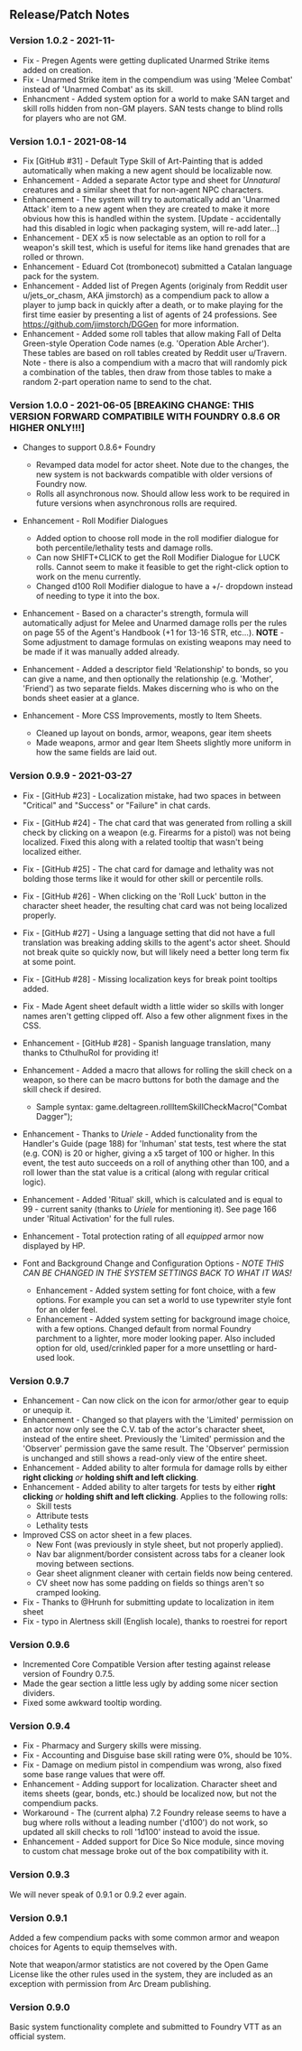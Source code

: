## Release/Patch Notes

### Version 1.0.2 - 2021-11-
* Fix - Pregen Agents were getting duplicated Unarmed Strike items added on creation.
* Fix - Unarmed Strike item in the compendium was using 'Melee Combat' instead of 'Unarmed Combat' as its skill.
* Enhancment - Added system option for a world to make SAN target and skill rolls hidden from non-GM players. SAN tests change to blind rolls for players who are not GM.

### Version 1.0.1 - 2021-08-14
* Fix [GitHub #31] - Default Type Skill of Art-Painting that is added automatically when making a new agent should be localizable now.
* Enhancement - Added a separate Actor type and sheet for _Unnatural_ creatures and a similar sheet that for non-agent NPC characters.
* Enhancement - The system will try to automatically add an 'Unarmed Attack' item to a new agent when they are created to make it more obvious how this is handled within the system. [Update - accidentally had this disabled in logic when packaging system, will re-add later...]
* Enhancement - DEX x5 is now selectable as an option to roll for a weapon's skill test, which is useful for items like hand grenades that are rolled or thrown.
* Enhancement - Eduard Cot (trombonecot) submitted a Catalan language pack for the system.
* Enhancement - Added list of Pregen Agents (originaly from Reddit user u/jets_or_chasm, AKA jimstorch) as a compendium pack to allow a player to jump back in quickly after a death, or to make playing for the first time easier by presenting a list of agents of 24 professions.  See https://github.com/jimstorch/DGGen for more information.
* Enhancement - Added some roll tables that allow making Fall of Delta Green-style Operation Code names (e.g. 'Operation Able Archer').  These tables are based on roll tables created by Reddit user u/Travern.  Note - there is also a compendium with a macro that will randomly pick a combination of the tables, then draw from those tables to make a random 2-part operation name to send to the chat.

### Version 1.0.0 - 2021-06-05 [BREAKING CHANGE: THIS VERSION FORWARD COMPATIBILE WITH FOUNDRY 0.8.6 OR HIGHER ONLY!!!]

* Changes to support 0.8.6+ Foundry
  * Revamped data model for actor sheet. Note due to the changes, the new system is not backwards compatible with older versions of Foundry now.
  * Rolls all asynchronous now.  Should allow less work to be required in future versions when asynchronous rolls are required.

* Enhancement - Roll Modifier Dialogues
  * Added option to choose roll mode in the roll modifier dialogue for both percentile/lethality tests and damage rolls.
  * Can now SHIFT+CLICK to get the Roll Modifier Dialogue for LUCK rolls.  Cannot seem to make it feasible to get the right-click option to work on the menu currently.
  * Changed d100 Roll Modifier dialogue to have a +/- dropdown instead of needing to type it into the box.

* Enhancement - Based on a character's strength, formula will automatically adjust for Melee and Unarmed damage rolls per the rules on page 55 of the Agent's Handbook (+1 for 13-16 STR, etc...).  **NOTE** - Some adjustment to damage formulas on existing weapons may need to be made if it was manually added already.

* Enhancement - Added a descriptor field 'Relationship' to bonds, so you can give a name, and then optionally the relationship (e.g. 'Mother', 'Friend') as two separate fields.  Makes discerning who is who on the bonds sheet easier at a glance.

* Enhancement - More CSS Improvements, mostly to Item Sheets.
  * Cleaned up layout on bonds, armor, weapons, gear item sheets
  * Made weapons, armor and gear Item Sheets slightly more uniform in how the same fields are laid out.

### Version 0.9.9 - 2021-03-27

  * Fix - [GitHub #23] - Localization mistake, had two spaces in between "Critical" and "Success" or "Failure" in chat cards.
  * Fix - [GitHub #24] - The chat card that was generated from rolling a skill check by clicking on a weapon (e.g. Firearms for a pistol) was not being localized. Fixed this along with a related tooltip that wasn't being localized either.
  * Fix - [GitHub #25] - The chat card for damage and lethality was not bolding those terms like it would for other skill or percentile rolls.
  * Fix - [GitHub #26] - When clicking on the 'Roll Luck' button in the character sheet header, the resulting chat card was not being localized properly.
  * Fix - [GitHub #27] - Using a language setting that did not have a full translation was breaking adding skills to the agent's actor sheet. Should not break quite so quickly now, but will likely need a better long term fix at some point.
  * Fix - [GitHub #28] - Missing localization keys for break point tooltips added.
  * Fix - Made Agent sheet default width a little wider so skills with longer names aren't getting clipped off.  Also a few other alignment fixes in the CSS.

  * Enhancement - [GitHub #28] - Spanish language translation, many thanks to CthulhuRol for providing it!
  * Enhancement - Added a macro that allows for rolling the skill check on a weapon, so there can be macro buttons for both the damage and the skill check if desired.
    * Sample syntax: game.deltagreen.rollItemSkillCheckMacro("Combat Dagger");
  * Enhancement - Thanks to *Uriele* - Added functionality from the Handler's Guide (page 188) for 'Inhuman' stat tests, test where the stat (e.g. CON) is 20 or higher, giving a x5 target of 100 or higher.  In this event, the test auto succeeds on a roll of anything other than 100, and a roll lower than the stat value is a critical (along with regular critical logic).
  * Enhancement - Added 'Ritual' skill, which is calculated and is equal to 99 - current sanity (thanks to *Uriele* for mentioning it).  See page 166 under 'Ritual Activation' for the full rules.
  * Enhancement - Total protection rating of all _equipped_ armor now displayed by HP.

  * Font and Background Change and Configuration Options - *NOTE THIS CAN BE CHANGED IN THE SYSTEM SETTINGS BACK TO WHAT IT WAS!*
    * Enhancement - Added system setting for font choice, with a few options.  For example you can set a world to use typewriter style font for an older feel.
    * Enhancement - Added system setting for background image choice, with a few options.  Changed default from normal Foundry parchment to a lighter, more moder looking paper.  Also included option for old, used/crinkled paper for a more unsettling or hard-used look. 

### Version 0.9.7
* Enhancement - Can now click on the icon for armor/other gear to equip or unequip it.
* Enhancement - Changed so that players with the 'Limited' permission on an actor now only see the C.V. tab of the actor's character sheet, instead of the entire sheet.  Previously the 'Limited' permission and the 'Observer' permission gave the same result.  The 'Observer' permission is unchanged and still shows a read-only view of the entire sheet.
* Enhancement - Added ability to alter formula for damage rolls by either __right clicking__ *or* __holding shift and left clicking__.
* Enhancement - Added ability to alter targets for tests by either __right clicking__ *or* __holding shift and left clicking__.  Applies to the following rolls:
  * Skill tests 
  * Attribute tests 
  * Lethality tests
* Improved CSS on actor sheet in a few places.
  *  New Font (was previously in style sheet, but not properly applied).
  *  Nav bar alignment/border consistent across tabs for a cleaner look moving between sections.
  *  Gear sheet alignment cleaner with certain fields now being centered.
  *  CV sheet now has some padding on fields so things aren't so cramped looking.
* Fix - Thanks to @Hrunh for submitting update to localization in item sheet
* Fix - typo in Alertness skill (English locale), thanks to roestrei for report

### Version 0.9.6
* Incremented Core Compatible Version after testing against release version of Foundry 0.7.5.
* Made the gear section a little less ugly by adding some nicer section dividers.
* Fixed some awkward tooltip wording.

### Version 0.9.4
* Fix - Pharmacy and Surgery skills were missing.
* Fix - Accounting and Disguise base skill rating were 0%, should be 10%.
* Fix - Damage on medium pistol in compendium was wrong, also fixed some base range values that were off.
* Enhancement - Adding support for localization.  Character sheet and items sheets (gear, bonds, etc.) should be localized now, but not the compendium packs.
* Workaround - The (current alpha) 7.2 Foundry release seems to have a bug where rolls without a leading number ('d100') do not work, so updated all skill checks to roll '1d100' instead to avoid the issue.
* Enhancement - Added support for Dice So Nice module, since moving to custom chat message broke out of the box compatibility with it.

### Version 0.9.3
We will never speak of 0.9.1 or 0.9.2 ever again.

### Version 0.9.1
Added a few compendium packs with some common armor and weapon choices for Agents to equip themselves with.  

Note that weapon/armor statistics are not covered by the Open Game License like the other rules used in the system, they are included as an exception with permission from Arc Dream publishing.

### Version 0.9.0
Basic system functionality complete and submitted to Foundry VTT as an official system.